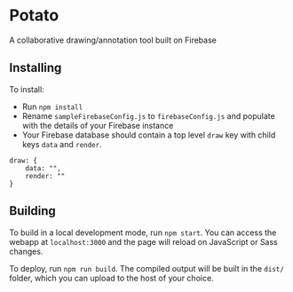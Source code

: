 # Potato

A collaborative drawing/annotation tool built on Firebase

## Installing

To install:

* Run `npm install`
* Rename `sampleFirebaseConfig.js` to `firebaseConfig.js` and populate with the details of your Firebase instance
* Your Firebase database should contain a top level `draw` key with child keys `data` and `render`.

```
draw: {
    data: "",
    render: ""
}
```

## Building

To build in a local development mode, run `npm start`. You can access the webapp at `localhost:3000` and the page will reload on JavaScript or Sass changes.

To deploy, run `npm run build`. The compiled output will be built in the `dist/` folder, which you can upload to the host of your choice.
